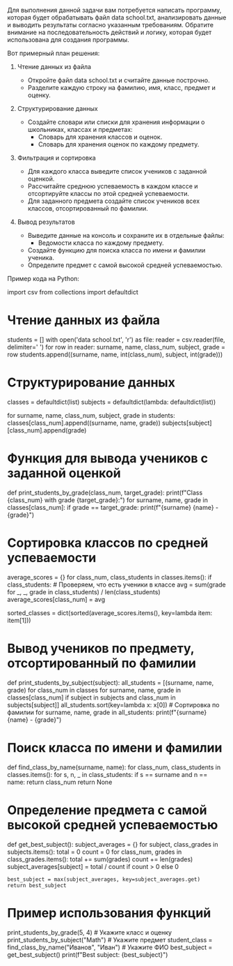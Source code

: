 Для выполнения данной задачи вам потребуется написать программу, которая будет обрабатывать файл data school.txt, анализировать данные и выводить результаты согласно указанным требованиям. Обратите внимание на последовательность действий и логику, которая будет использована для создания программы.

Вот примерный план решения:

1. Чтение данных из файла
   - Откройте файл data school.txt и считайте данные построчно.
   - Разделите каждую строку на фамилию, имя, класс, предмет и оценку.

2. Структурирование данных
   - Создайте словари или списки для хранения информации о школьниках, классах и предметах:
     - Словарь для хранения классов и оценок.
     - Словарь для хранения оценок по каждому предмету.

3. Фильтрация и сортировка
   - Для каждого класса выведите список учеников с заданной оценкой.
   - Рассчитайте среднюю успеваемость в каждом классе и отсортируйте классы по этой средней успеваемости.
   - Для заданного предмета создайте список учеников всех классов, отсортированный по фамилии.

4. Вывод результатов
   - Выведите данные на консоль и сохраните их в отдельные файлы:
     - Ведомости класса по каждому предмету.
   - Создайте функцию для поиска класса по имени и фамилии ученика.
   - Определите предмет с самой высокой средней успеваемостью.

Пример кода на Python:

import csv
from collections import defaultdict

# Чтение данных из файла
students = []
with open('data school.txt', 'r') as file:
    reader = csv.reader(file, delimiter=' ')
    for row in reader:
        surname, name, class_num, subject, grade = row
        students.append((surname, name, int(class_num), subject, int(grade)))

# Структурирование данных
classes = defaultdict(list)
subjects = defaultdict(lambda: defaultdict(list))

for surname, name, class_num, subject, grade in students:
    classes[class_num].append((surname, name, grade))
    subjects[subject][class_num].append(grade)

# Функция для вывода учеников с заданной оценкой
def print_students_by_grade(class_num, target_grade):
    print(f"Class {class_num} with grade {target_grade}:")
    for surname, name, grade in classes[class_num]:
        if grade == target_grade:
            print(f"{surname} {name} - {grade}")

# Сортировка классов по средней успеваемости
average_scores = {}
for class_num, class_students in classes.items():
    if class_students:  # Проверяем, что есть ученики в классе
        avg = sum(grade for _, _, grade in class_students) / len(class_students)
        average_scores[class_num] = avg

sorted_classes = dict(sorted(average_scores.items(), key=lambda item: item[1]))

# Вывод учеников по предмету, отсортированный по фамилии
def print_students_by_subject(subject):
    all_students = [(surname, name, grade) for class_num in classes for surname, name, grade in classes[class_num] if subject in subjects and class_num in subjects[subject]]
    all_students.sort(key=lambda x: x[0])  # Сортировка по фамилии
    for surname, name, grade in all_students:
        print(f"{surname} {name} - {grade}")

# Поиск класса по имени и фамилии
def find_class_by_name(surname, name):
    for class_num, class_students in classes.items():
        for s, n, _ in class_students:
            if s == surname and n == name:
                return class_num
    return None

# Определение предмета с самой высокой средней успеваемостью
def get_best_subject():
    subject_averages = {}
    for subject, class_grades in subjects.items():
        total = 0
        count = 0
        for class_num, grades in class_grades.items():
            total += sum(grades)
            count += len(grades)
        subject_averages[subject] = total / count if count > 0 else 0
    
    best_subject = max(subject_averages, key=subject_averages.get)
    return best_subject

# Пример использования функций
print_students_by_grade(5, 4)  # Укажите класс и оценку
print_students_by_subject("Math")  # Укажите предмет
student_class = find_class_by_name("Иванов", "Иван")  # Укажите ФИО
best_subject = get_best_subject()
print(f"Best subject: {best_subject}")
